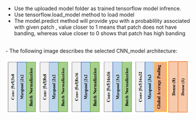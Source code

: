 - Use the uploaded model folder as trained tensorflow model infrence.
- Use tensorflow.load_model method to load model
- The model.predict method will provide ypu with a probablility associated with given patch , value closer to 1 means that patch does not have banding, whereas value closer to 0 shows that patch has high banding

<br>
- The following image describes the selected CNN_model architecture:

<br>

![CNN_Classifier Architecture](CNN_model_architecture.png)

